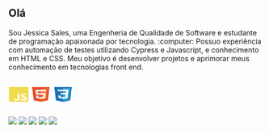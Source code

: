 ## Olá

<p> Sou Jessica Sales, uma Engenheria de Qualidade de Software e estudante de programação apaixonada por tecnologia.  :computer:
Possuo experiência com automação de testes utilizando Cypress e Javascript, e conhecimento em HTML e CSS. Meu objetivo é desenvolver projetos e aprimorar meus conhecimento em  tecnologias front end.</p>


<div style="display: inline_block"><br>
  <img align="center" alt="Jess-Js" height="30" width="40" src="https://raw.githubusercontent.com/devicons/devicon/master/icons/javascript/javascript-plain.svg">
  <img align="center" alt="Jess-HTML" height="30" width="40" src="https://raw.githubusercontent.com/devicons/devicon/master/icons/html5/html5-original.svg">
  <img align="center" alt="Jess-CSS" height="30" width="40" src="https://raw.githubusercontent.com/devicons/devicon/master/icons/css3/css3-original.svg">

</div>
  
  ##
 
<div> 
  <a href="https://www.youtube.com/channel/UCD2BjkamTLf-4npCk4Ha4qw" target="_blank"><img src="https://img.shields.io/badge/YouTube-FF0000?style=for-the-badge&logo=youtube&logoColor=white" target="_blank"></a>
  <a href="https://www.instagram.com/jessicasales.tech/" target="_blank"><img src="https://img.shields.io/badge/-Instagram-%23E4405F?style=for-the-badge&logo=instagram&logoColor=white" target="_blank"></a>
  <a href="https://www.linkedin.com/in/jessicasalestech/" target="_blank"><img src="https://img.shields.io/badge/-LinkedIn-%230077B5?style=for-the-badge&logo=linkedin&logoColor=white" target="_blank"></a>  
  <a href="https://open.spotify.com/user/12166597854?si=dhfuzPT6RqW9miLq2iltBA&nd=1" target="_blank"><img src="https://img.shields.io/badge/Spotify-1ED760?&style=for-the-badge&logo=spotify&logoColor=white" target="_blank"></a>
  <a href="https://www.behance.net/jessalesart" target="_blank"><img src="https://img.shields.io/badge/-Behance-blue?style=for-the-badge&logo=behance&logoColor=white" target="_blank"></a>

 
</div>
